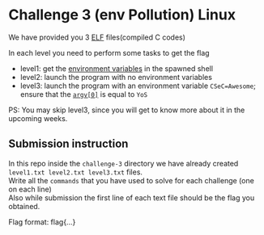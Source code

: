   # Challenge 3 (env Pollution) Linux
We have provided you 3 [ELF](https://en.wikipedia.org/wiki/Executable_and_Linkable_Format) files(compiled C codes)

In each level you need to perform some tasks to get the flag
- level1: get the [environment variables](https://www.geeksforgeeks.org/environment-variables-in-linux-unix/) in the spawned shell
- level2: launch the program with no environment variables
- level3: launch the program with an environment variable `CSeC=Awesome`; ensure that the [`argv[0]`](https://stackoverflow.com/a/3024202) is equal to `YoS`

PS: You may skip level3, since you will get to know more about it in the upcoming weeks.

## Submission instruction
In this repo inside the `challenge-3` directory we have already created `level1.txt level2.txt level3.txt` files.</br> 
Write all the `commands` that you have used to solve for each challenge (one on each line)</br>
Also while submission the first line of each text file should be the flag you obtained.

Flag format: flag{...}
